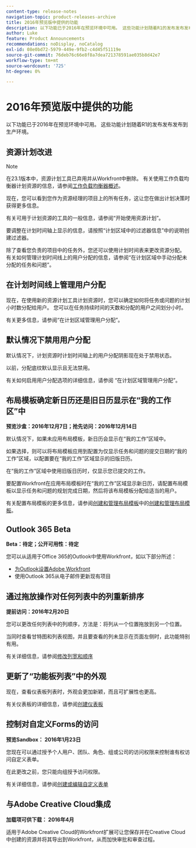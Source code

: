 ```yaml
---
content-type: release-notes
navigation-topic: product-releases-archive
title: 2016年预览版中提供的功能
description: 以下功能已于2016年在预览环境中可用。 这些功能计划随着R1的发布发布发布到生产环境。
author: Luke
feature: Product Announcements
recommendations: noDisplay, noCatalog
exl-id: 08e0bd72-5979-449e-9fb2-c4d45f51119e
source-git-commit: 76deb76c66e8f8a7dea721378591ae035b8d42e7
workflow-type: tm+mt
source-wordcount: '725'
ht-degree: 0%

---
```


# 2016年预览版中提供的功能

以下功能已于2016年在预览环境中可用。 这些功能计划随着R1的发布发布发布到生产环境。

## 资源计划改进

>[!NOTE]
>
>在23.1版本中，资源计划工具已弃用并从Workfront中删除。 有关使用工作负载均衡器计划资源的信息，请参阅[工作负载均衡器概述](../../../../resource-mgmt/workload-balancer/overview-workload-balancer.md)。

现在，您可以看到您作为资源经理的项目上的所有任务，这让您在做出计划决策时获得更多信息。

有关可用于计划资源的工具的一般信息，请参阅“开始使用资源计划”。

要调整在计划时间轴上显示的信息，请按照“计划区域中的过滤器信息”中的说明创建过滤器。

除了查看您负责的项目中的任务外，您还可以使用计划时间表来更改资源分配。 有关如何管理计划时间线上的用户分配的信息，请参阅“在计划区域中手动分配未分配的任务和问题”。

## 在计划时间线上管理用户分配

现在，在使用新的资源计划工具计划资源时，您可以确定如何将任务或问题的计划小时数分配给用户。 您可以在任务持续时间的天数和分配的用户之间划分小时。

有关更多信息，请参阅“在计划区域管理用户分配”。

## 默认情况下禁用用户分配

默认情况下，计划资源时计划时间轴上的用户分配阴影现在处于禁用状态。

以前，分配底纹默认显示且无法禁用。

有关如何启用用户分配选项的详细信息，请参阅
“在计划区域管理用户分配”。

## 布局模板确定新日历还是旧日历显示在“我的工作区”中

**预览沙盒：2016年12月7日；抢先访问：2016年12月14日** 

默认情况下，如果未应用布局模板，新日历会显示在“我的工作”区域中。

如果选择，则可以将布局模板应用到配置为仅显示任务和问题的提交日期的“我的工作”区域，以配置要在“我的工作”区域显示的旧版日历。

在“我的工作”区域中使用旧版日历时，仅显示您已提交的工作。

要配置Workfront在应用布局模板时在“我的工作”区域显示新日历，请配置布局模板以显示任务和问题的规划完成日期，然后将该布局模板分配给适当的用户。

有关配置布局模板的更多信息，请参阅[创建和管理布局模板](../../../../administration-and-setup/customize-workfront/use-layout-templates/create-and-manage-layout-templates.md)中的[创建和管理布局模板](../../../../administration-and-setup/customize-workfront/use-layout-templates/create-and-manage-layout-templates.md#customizing-my-work)。

## Outlook 365 Beta

**Beta：待定；公开可用性：待定**

您可以从适用于Office 365的Outlook中使用Workfront，如以下部分所述：

* [为Outlook设置Adobe Workfront](../../../../workfront-integrations-and-apps/using-workfront-with-outlook/set-up-workfront-for-outlook.md)
* 使用Outlook 365从电子邮件更新现有项目

## 通过拖放操作对任何列表中的列重新排序

**提前访问：2016年2月20日**

您可以更改任何列表中的列顺序，方法是：将列从一个位置拖放到另一个位置。

当同时查看甘特图和列表视图，并且要查看的列未显示在页面左侧时，此功能特别有用。 

有关详细信息，请参阅[修改列宽和顺序](../../../../reports-and-dashboards/reports/reporting-elements/modify-column-width-order.md)

## 更新了“功能板列表”中的外观

现在，查看仪表板列表时，外观会更加新颖，而且可扩展性也更高。

有关仪表板的详细信息，请参阅[创建仪表板](../../../../reports-and-dashboards/dashboards/creating-and-managing-dashboards/create-dashboard.md)

## 控制对自定义Forms的访问

**预览Sandbox： 2016年1月23日**

您现在可以通过授予个人用户、团队、角色、组或公司的访问权限来控制谁有权访问自定义表单。 

在此更改之前，您只能向组授予访问权限。

有关详细信息，请参阅[创建或编辑自定义表单](../../../../administration-and-setup/customize-workfront/create-manage-custom-forms/create-or-edit-a-custom-form.md)

## 与Adobe Creative Cloud集成

**加载项可供下载： 2016年4月**

适用于Adobe Creative Cloud的Workfront扩展可让您保存并在Creative Cloud中创建的资源并将其导出到Workfront，从而加快审批和审查过程。
